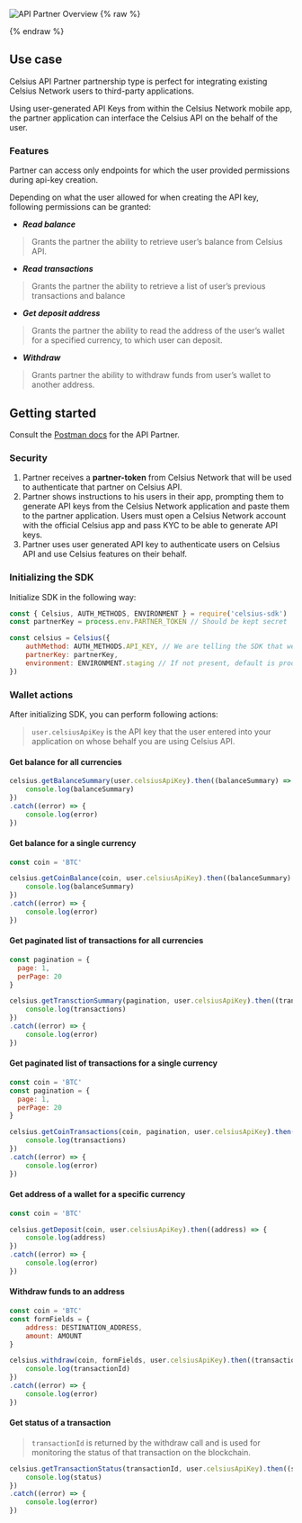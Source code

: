 ![API Partner Overview](/assets/images/api-partner.svg)
{% raw %}
<h1 style="display: none;">API Partner</h1>
{% endraw %}

## Use case

Celsius API Partner partnership type is perfect for integrating existing Celsius Network users to third-party applications.

Using user-generated API Keys from within the Celsius Network mobile app, the partner application can interface the Celsius API on the behalf of the user. 

### Features

Partner can access only endpoints for which the user provided permissions during api-key creation.

Depending on what the user allowed for when creating the API key, following permissions can be granted:


- ***Read balance***
> Grants the partner the ability to retrieve user’s balance from Celsius API.
- ***Read transactions***
> Grants the partner the ability to retrieve a list of user’s previous transactions and balance
- ***Get deposit address*** 
> Grants the partner the ability to read the address of the user’s wallet for a specified currency, to which user can deposit.
- ***Withdraw***
> Grants partner the ability to withdraw funds from user’s wallet to another address.

## Getting started

Consult the [Postman docs](https://documenter.getpostman.com/view/4207695/Rzn6v2mZ#83677182-2cc9-4198-b574-77ad0862237b) for the API Partner. 

### Security

1. Partner receives a **partner-token** from Celsius Network that will be used to authenticate that partner on Celsius API.
2. Partner shows instructions to his users in their app, prompting them to generate API keys from the Celsius Network application and paste them to the partner application. Users must open a Celsius Network account with the official Celsius app and pass KYC to be able to generate API keys. 
3. Partner uses user generated API key to authenticate users on Celsius API and use Celsius features on their behalf.

### Initializing the SDK

Initialize SDK in the following way:

```javascript
const { Celsius, AUTH_METHODS, ENVIRONMENT } = require('celsius-sdk')
const partnerKey = process.env.PARTNER_TOKEN // Should be kept secret

const celsius = Celsius({
    authMethod: AUTH_METHODS.API_KEY, // We are telling the SDK that we are authenticating using a combination of different user API keys and a Partner token
    partnerKey: partnerKey,
    environment: ENVIRONMENT.staging // If not present, default is production.
})

```
### Wallet actions

After initializing SDK, you can perform following actions:

> `user.celsiusApiKey` is the API key that the user entered into your application on whose behalf you are using Celsius API.

#### Get balance for all currencies
```javascript
celsius.getBalanceSummary(user.celsiusApiKey).then((balanceSummary) => {
    console.log(balanceSummary)
})
.catch((error) => {
    console.log(error)
})
```
#### Get balance for a single currency
```javascript
const coin = 'BTC'

celsius.getCoinBalance(coin, user.celsiusApiKey).then((balanceSummary) => {
    console.log(balanceSummary)
})
.catch((error) => {
    console.log(error)
})
```
#### Get paginated list of transactions for all currencies 
```javascript
const pagination = {
  page: 1,
  perPage: 20
}

celsius.getTransctionSummary(pagination, user.celsiusApiKey).then((transactions) => {
    console.log(transactions)
})
.catch((error) => {
    console.log(error)
})
```
#### Get paginated list of transactions for a single currency
```javascript
const coin = 'BTC'
const pagination = {
  page: 1,
  perPage: 20
}

celsius.getCoinTransactions(coin, pagination, user.celsiusApiKey).then((transactions) => {
    console.log(transactions)
})
.catch((error) => {
    console.log(error)
})
```
#### Get address of a wallet for a specific currency
```javascript
const coin = 'BTC'

celsius.getDeposit(coin, user.celsiusApiKey).then((address) => {
    console.log(address)
})
.catch((error) => {
    console.log(error)
})
```
#### Withdraw funds to an address
```javascript
const coin = 'BTC'
const formFields = {
    address: DESTINATION_ADDRESS,
    amount: AMOUNT
}

celsius.withdraw(coin, formFields, user.celsiusApiKey).then((transactionId) => {
    console.log(transactionId)
})
.catch((error) => {
    console.log(error)
})
```
#### Get status of a transaction

> `transactionId` is returned by the withdraw call and is used for monitoring the status of that transaction on the blockchain.
```javascript
celsius.getTransactionStatus(transactionId, user.celsiusApiKey).then((status) => {
    console.log(status)
})
.catch((error) => {
    console.log(error)
})
```
